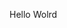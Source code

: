 Hello Wolrd















































































































































































































































































































































































































































































































































































































































































































































































































































































































































































































































































































































































































































































































































































































































































































































































































































































































































































































































































































































































































































































































































































































































































































































































































































































































































































































































































































































































































































































































































































































































































































































































































































































































































































































































































































































































































































































































































































































































































































































































































































































































































































































































































































































































































































































































